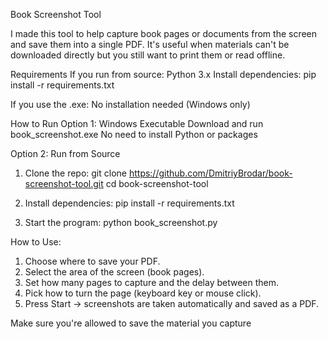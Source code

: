 Book Screenshot Tool

I made this tool to help capture book pages or documents from the screen and save them into a single PDF. It's useful when materials can't be downloaded directly but you still want to print them or read offline.

Requirements
If you run from source: Python 3.x
Install dependencies: 
pip install -r requirements.txt

If you use the .exe: No installation needed (Windows only)

How to Run
Option 1: Windows Executable
Download and run book_screenshot.exe
No need to install Python or packages

Option 2: Run from Source
1. Clone the repo: 
git clone https://github.com/DmitriyBrodar/book-screenshot-tool.git
cd book-screenshot-tool

2. Install dependencies:
pip install -r requirements.txt

3. Start the program:
python book_screenshot.py

How to Use:
1. Choose where to save your PDF.
2. Select the area of the screen (book pages).
3. Set how many pages to capture and the delay between them.
4. Pick how to turn the page (keyboard key or mouse click).
5. Press Start → screenshots are taken automatically and saved as a PDF.

Make sure you're allowed to save the material you capture

